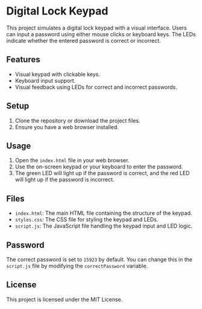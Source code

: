# Digital Lock Keypad

This project simulates a digital lock keypad with a visual interface. Users can input a password using either mouse clicks or keyboard keys. The LEDs indicate whether the entered password is correct or incorrect.

## Features

- Visual keypad with clickable keys.
- Keyboard input support.
- Visual feedback using LEDs for correct and incorrect passwords.

## Setup

1. Clone the repository or download the project files.
2. Ensure you have a web browser installed.

## Usage

1. Open the `index.html` file in your web browser.
2. Use the on-screen keypad or your keyboard to enter the password.
3. The green LED will light up if the password is correct, and the red LED will light up if the password is incorrect.

## Files

- `index.html`: The main HTML file containing the structure of the keypad.
- `styles.css`: The CSS file for styling the keypad and LEDs.
- `script.js`: The JavaScript file handling the keypad input and LED logic.

## Password

The correct password is set to `15923` by default. You can change this in the `script.js` file by modifying the `correctPassword` variable.

## License

This project is licensed under the MIT License.